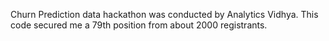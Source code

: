 Churn Prediction data hackathon was conducted by Analytics Vidhya.
This code secured me a 79th position from about 2000 registrants.
